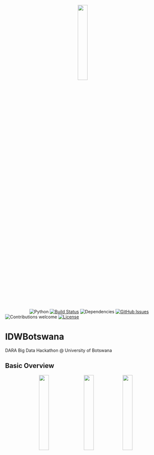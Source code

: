 
<p align="center"><img width=25% src="https://github.com/darabigdata/IDWBotswana/blob/master/media/daralogo.png"></p>

&nbsp;&nbsp;&nbsp;&nbsp;&nbsp;&nbsp;&nbsp;&nbsp;&nbsp;&nbsp;&nbsp;&nbsp;&nbsp;&nbsp;&nbsp;&nbsp;&nbsp;&nbsp;&nbsp;
![Python](https://img.shields.io/badge/python-v3.6+-blue.svg)
[![Build Status](https://travis-ci.org/darabigdata/IDWBotswana.svg?branch=master)](https://travis-ci.org/darabigdata/IDWBotswana)
![Dependencies](https://img.shields.io/badge/dependencies-up%20to%20date-brightgreen.svg)
[![GitHub Issues](https://img.shields.io/github/issues/darabigdata/IDWBotswana.svg)](https://github.com/darabigdata/IDWBotswana/issues)
![Contributions welcome](https://img.shields.io/badge/contributions-welcome-orange.svg)
[![License](https://img.shields.io/cran/l/devtools.svg)](https://opensource.org/licenses/gpl-license)

# IDWBotswana
DARA Big Data Hackathon @ University of Botswana

## Basic Overview


<p align="center"><img width=25% src="https://github.com/darabigdata/IDWBotswana/blob/master/media/Newton-Fund-Master-rgb.jpg", hspace="20"><img width=25% src="https://github.com/darabigdata/IDWBotswana/blob/master/media/STFC_LOGO.png"><img width=25% src="https://github.com/darabigdata/IDWBotswana/blob/master/media/dst_logo_crop.jpeg"></p>
